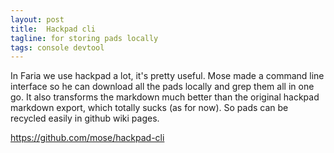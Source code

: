 ```yaml
---
layout: post
title:  Hackpad cli
tagline: for storing pads locally
tags: console devtool
---
```

In Faria we use hackpad a lot, it's pretty useful. Mose made a command line interface so he can download all the pads locally and grep them all in one go. It also transforms the markdown much better than the original hackpad markdown export, which totally sucks (as for now). So pads can be recycled easily in github wiki pages.

<https://github.com/mose/hackpad-cli>

